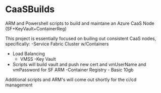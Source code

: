 # CaaSBuilds
ARM and Powershell scripts to build and maintane an Azure CaaS Node (SF+KeyVault+ContainerReg)

This project is essentially focused on builing out consistent CaaS nodes, specifically:
-Service Fabric Cluster w/Containers
   - Load Balancing
        - VMSS
-Key Vault
   - Scripts will build vault and push new cert and vmUserName and vmPassword for SF ARM
-Container Registry - Basic 10gb

Additional scripts and ARM's will come out shortly for the ci/cd management

